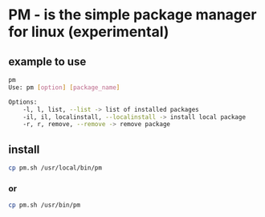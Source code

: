 # PM - is the simple package manager for linux (experimental)

## example to use
```sh
pm
Use: pm [option] [package_name]

Options:
    -l, l, list, --list -> list of installed packages
    -il, il, localinstall, --localinstall -> install local package
    -r, r, remove, --remove -> remove package
```
## install
```sh
cp pm.sh /usr/local/bin/pm
```
### or
```sh
cp pm.sh /usr/bin/pm